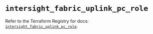 # `intersight_fabric_uplink_pc_role`

Refer to the Terraform Registry for docs: [`intersight_fabric_uplink_pc_role`](https://registry.terraform.io/providers/ciscodevnet/intersight/1.0.71/docs/resources/fabric_uplink_pc_role).
